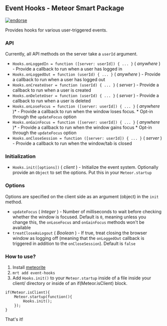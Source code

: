 ## Event Hooks - Meteor Smart Package

[![endorse](https://api.coderwall.com/benjaminrh/endorsecount.png)](https://coderwall.com/benjaminrh)

Provides hooks for various user-triggered events.


### API

Currently, all API methods on the server take a `userId` argument.

 * `Hooks.onLoggedIn = function ([server: userId]) { ... }` ( _anywhere_ ) - Provide a callback to run when a user has logged in
 * `Hooks.onLoggedOut = function (userId) { ... }` ( _anywhere_ ) - Provide a callback to run when a user has logged out
 * `Hooks.onCreateUser = function (userId) { ... }` ( _server_ ) - Provide a callback to run when a user is created
 * `Hooks.onDeleteUser = function (userId) { ... }` ( _server_ ) - Provide a callback to run when a user is deleted
 * `Hooks.onLoseFocus = function ([server: userId]) { ... }` ( _anywhere_ )* - Provide a callback to run when the window loses focus. * Opt-in through the `updateFocus` option
 * `Hooks.onGainFocus = function ([server: userId]) { ... }` ( _anywhere_ )* - Provide a callback to run when the window gains focus * Opt-in through the `updateFocus` option
 * `Hooks.onCloseSession = function ([server: userId]) { ... }` ( _server_ ) - Provide a callback to run when the window/tab is closed


### Initialization

 * `Hooks.init([options])` ( _client_ ) - Initialize the event system. Optionally provide an `Object` to set the options. Put this in your `Meteor.startup`


### Options

Options are specified on the client side as an argument (object) in the `init` method.

 * `updateFocus` ( _Integer_ ) - Number of milliseconds to wait before checking whether the window is focused. Default is `0`, meaning unless you change this, the `onLoseFocus` and `onGainFocus` methods won't be available
 * `treatCloseAsLogout` ( _Boolean_ ) - If true, treat closing the browser window as logging off (meaning that the `onLoggedOut` callback is triggered in addition to the `onCloseSession`). Default is `false`


### How to use?

1. Install [meteorite](https://github.com/oortcloud/meteorite)
2. `mrt add event-hooks`
3. Add `Hooks.init()` to your `Meteor.startup` inside of a file inside your client/ directory or inside of an if(Meteor.isClient) block.

```
if(Meteor.isClient){
	Meteor.startup(function(){
		Hooks.init();
	});
}
```

That's it!
